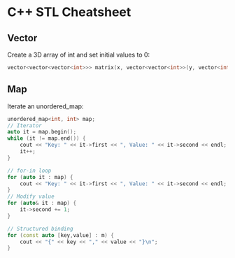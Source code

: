 # C++ STL Cheatsheet
## Vector
Create a 3D array of int and set initial values to 0:

```c++
vector<vector<vector<int>>> matrix(x, vector<vector<int>>(y, vector<int>(z, 0)));
```

## Map
Iterate an unordered_map:

```c++
unordered_map<int, int> map;
// Iterator
auto it = map.begin();
while (it != map.end()) {
    cout << "Key: " << it->first << ", Value: " << it->second << endl;
    it++;
}

// for-in loop
for (auto it : map) {
    cout << "Key: " << it->first << ", Value: " << it->second << endl;
}
// Modify value
for (auto& it : map) {
    it->second += 1;
}

// Structured binding
for (const auto [key,value] : m) {
    cout << "{" << key << "," << value << "}\n";
}
```

